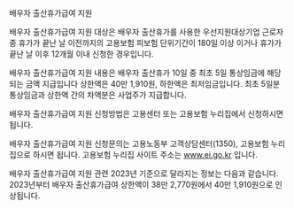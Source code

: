 배우자 출산휴가급여 지원


배우자 출산휴가급여 지원 대상은 배우자 출산휴가를 사용한 우선지원대상기업 근로자 중 휴가가 끝난 날 이전까지의 고용보험 피보험 단위기간이 180일 이상 이거나 휴가가 끝난 날 이후 12개월 이내 신청한 경우입니다.


배우자 출산휴가급여 지원 내용은 배우자 출산휴가 10일 중 최초 5일 통상임금에 해당되는 금액 지급입니다
상한액은 40만 1,910원, 하한액은 최저임금입니다. 최초 5일분 통상임금과 상한액 간의 차액분은 사업주가 지급합니다.


배우자 출산휴가급여 지원 신청방법은 고용센터 또는 고용보험 누리집에서 신청하시면 됩니다.


배우자 출산휴가급여 지원 신청문의는 고용노동부 고객상담센터(1350), 고용보험 누리집으로 하시면 됩니다.
고용보험 누리집 사이트 주소는 www.ei.go.kr 입니다.


배우자 출산휴가급여 지원 관련 2023년 기준으로 달라지는 정보는 다음과 같습니다.
2023년부터 배우자 출산휴가급여 상한액이 38만 2,770원에서 40만 1,910원으로 인상됩니다.